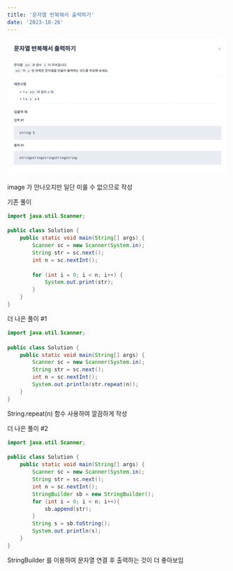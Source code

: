 ```yaml
---
title: '문자열 반복해서 출력하기'
date: '2023-10-26'
---
```



![repeat_string_path](/nextjs-blog/public/images/repeat-string.png)

image 가 안나오지만 일단 미룰 수 없으므로 작성

기존 풀이
```java
import java.util.Scanner;

public class Solution {
    public static void main(String[] args) {
        Scanner sc = new Scanner(System.in);
        String str = sc.next();
        int n = sc.nextInt();

        for (int i = 0; i < n; i++) {
            System.out.print(str);
        }
    }
}
```

더 나은 풀이 #1
```java
import java.util.Scanner;

public class Solution {
    public static void main(String[] args) {
        Scanner sc = new Scanner(System.in);
        String str = sc.next();
        int n = sc.nextInt();
        System.out.println(str.repeat(n));
    }
}
```
String.repeat(n) 함수 사용하여 깔끔하게 작성

더 나은 풀이 #2
```java
import java.util.Scanner;

public class Solution {
    public static void main(String[] args) {
        Scanner sc = new Scanner(System.in);
        String str = sc.next();
        int n = sc.nextInt();
        StringBuilder sb = new StringBuilder();
        for (int i = 0; i < n; i++){
            sb.append(str);
        }
        String s = sb.toString();
        System.out.println(s);
    }
}
```
StringBuilder 를 이용하여 문자열 연결 후 출력하는 것이 더 좋아보임